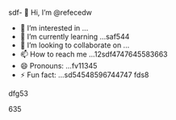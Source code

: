 sdf- 👋 Hi, I’m @refecedw
- 👀 I’m interested in ...
- 🌱 I’m currently learning ...saf544
- 💞️ I’m looking to collaborate on ...
- 📫 How to reach me ...12sdf4747645583663
- 😄 Pronouns: ...fv11345
- ⚡ Fun fact: ...sd54548596744747
fds8
<!---545450522
refeced/refeced is a ✨ special ✨ repositorasdy because its `README.md` fer(this file) appears54on your GitHub profile.123545
You can click the Preview link to take a look at your chsdfanges.
--->dfg53
635
